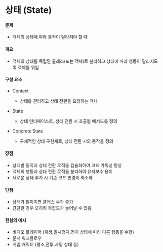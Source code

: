 # 상태 (State)

#### 문제

- 객체의 상태에 따라 동작이 달라져야 할 때

#### 개요

- 객체의 상태를 독립된 클래스(또는 객체)로 분리하고 상태에 따라 행동이 달라지도록 객체를 위임

#### 구성 요소

- Context
  - 상태를 관리하고 상태 전환을 요청하는 객체

- State
  - 상태 인터페이스로, 상태 전환 시 호출될 메서드를 정의

- Concrete State
  - 구체적인 상태 구현체로, 상태 전환 시의 동작을 정의

#### 장점

- 상태별 동작과 상태 전환 로직을 캡슐화하여 코드 가독성 향상
- 객체의 행동과 상태 전환 로직을 분리하여 유지보수 용이
- 새로운 상태 추가 시 기존 코드 변경이 최소화

#### 단점

- 상태가 많아지면 클래스 수가 증가
- 간단한 경우 오히려 복잡도가 늘어날 수 있음

#### 현실의 예시

- 비디오 플레이어 (재생,일시정지,정지 상태에 따라 다른 행동을 수행)
- 문서 워크플로우
- 게임 캐릭터 (평소,전투,사망 상태 등)